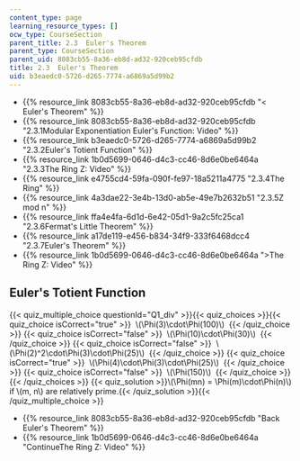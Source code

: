 ```yaml
---
content_type: page
learning_resource_types: []
ocw_type: CourseSection
parent_title: 2.3  Euler's Theorem
parent_type: CourseSection
parent_uid: 8083cb55-8a36-eb8d-ad32-920ceb95cfdb
title: 2.3  Euler's Theorem
uid: b3eaedc0-5726-d265-7774-a6869a5d99b2
---
```


*   {{% resource_link 8083cb55-8a36-eb8d-ad32-920ceb95cfdb "\< Euler's Theorem" %}}
*   {{% resource_link 8083cb55-8a36-eb8d-ad32-920ceb95cfdb "2.3.1Modular Exponentiation Euler's Function: Video" %}}
*   {{% resource_link b3eaedc0-5726-d265-7774-a6869a5d99b2 "2.3.2Euler's Totient Function" %}}
*   {{% resource_link 1b0d5699-0646-d4c3-cc46-8d6e0be6464a "2.3.3The Ring Z: Video" %}}
*   {{% resource_link e4755cd4-59fa-090f-fe97-18a5211a4775 "2.3.4The Ring" %}}
*   {{% resource_link 4a3dae22-3e4b-13d0-ab5e-49e7b2632b51 "2.3.5Z mod n" %}}
*   {{% resource_link ffa4e4fa-6d1d-6e42-05d1-9a2c5fc25ca1 "2.3.6Fermat's Little Theorem" %}}
*   {{% resource_link a17de119-e456-b834-34f9-333f6468dcc4 "2.3.7Euler's Theorem" %}}
*   {{% resource_link 1b0d5699-0646-d4c3-cc46-8d6e0be6464a "\>The Ring Z: Video" %}}

Euler's Totient Function
------------------------

  
{{< quiz_multiple_choice questionId="Q1_div" >}}{{< quiz_choices >}}{{< quiz_choice isCorrect="true" >}}&nbsp; \\(\\Phi(3)\\cdot\\Phi(100)\\) &nbsp;{{< /quiz_choice >}}
{{< quiz_choice isCorrect="false" >}}&nbsp; \\(\\Phi(10)\\cdot\\Phi(30)\\) &nbsp;{{< /quiz_choice >}}
{{< quiz_choice isCorrect="false" >}}&nbsp; \\(\\Phi(2)^2\\cdot\\Phi(3)\\cdot\\Phi(25)\\) &nbsp;{{< /quiz_choice >}}
{{< quiz_choice isCorrect="true" >}}&nbsp; \\(\\Phi(4)\\cdot\\Phi(3)\\cdot\\Phi(25)\\) &nbsp;{{< /quiz_choice >}}
{{< quiz_choice isCorrect="false" >}}&nbsp; \\(\\Phi(150)\\) &nbsp;{{< /quiz_choice >}}{{< /quiz_choices >}}
{{< quiz_solution >}}\\(\\Phi(mn) = \\Phi(m)\\cdot\\Phi(n)\\) if \\(m, n\\) are relatively prime.{{< /quiz_solution >}}{{< /quiz_multiple_choice >}}

*   {{% resource_link 8083cb55-8a36-eb8d-ad32-920ceb95cfdb "Back Euler's Theorem" %}}
*   {{% resource_link 1b0d5699-0646-d4c3-cc46-8d6e0be6464a "ContinueThe Ring Z: Video" %}}